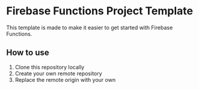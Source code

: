 # Firebase Functions Project Template

This template is made to make it easier to get started with Firebase Functions.

## How to use

1. Clone this repository locally
1. Create your own remote repository
1. Replace the remote origin with your own
